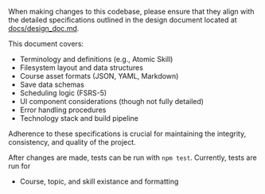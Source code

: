 When making changes to this codebase, please ensure that they align with the detailed specifications outlined in the design document located at [docs/design_doc.md](docs/design_doc.md).

This document covers:
- Terminology and definitions (e.g., Atomic Skill)
- Filesystem layout and data structures
- Course asset formats (JSON, YAML, Markdown)
- Save data schemas
- Scheduling logic (FSRS-5)
- UI component considerations (though not fully detailed)
- Error handling procedures
- Technology stack and build pipeline

Adherence to these specifications is crucial for maintaining the integrity, consistency, and quality of the project.

After changes are made, tests can be run with `npm test`. Currently, tests are run for
- Course, topic, and skill existance and formatting